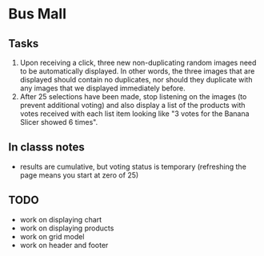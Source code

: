 # Bus Mall

## Tasks

1. Upon receiving a click, three new non-duplicating random images need to be automatically displayed. In other words, the three images that are displayed should contain no duplicates, nor should they duplicate with any images that we displayed immediately before.
2. After 25 selections have been made, stop listening on the images (to prevent additional voting) and also display a list of the products with votes received with each list item looking like "3 votes for the Banana Slicer showed 6 times".

## In classs notes

* results are cumulative, but voting status is temporary (refreshing the page means you start at zero of 25)

## TODO

* work on displaying chart
* work on displaying products
* work on grid model
* work on header and footer